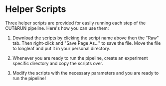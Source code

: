 Helper Scripts
==============

Three helper scripts are provided for easily running each step of the CUT&RUN pipeline. Here's how you can use them:

1. Download the scripts by clicking the script name above then the "Raw" tab. Then right-click and "Save Page As..." to save the file. Move the file to longleaf and put it in your personal directory.

2. Whenever you are ready to run the pipeline, create an experiment specific directory and copy the scripts over. 

3. Modify the scripts with the necessary parameters and you are ready to run the pipeline!
